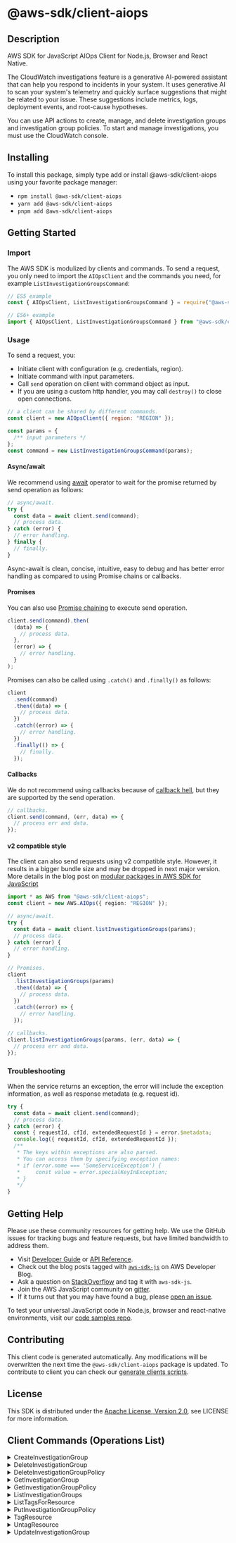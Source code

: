 <!-- generated file, do not edit directly -->

# @aws-sdk/client-aiops

## Description

AWS SDK for JavaScript AIOps Client for Node.js, Browser and React Native.

<p>The CloudWatch investigations feature is a generative AI-powered assistant that can help you respond to incidents in your system. It uses generative AI to scan your system's telemetry and quickly surface suggestions that might be related to your issue. These suggestions include metrics, logs, deployment events, and root-cause hypotheses. </p> <p>You can use API actions to create, manage, and delete investigation groups and investigation group policies. To start and manage investigations, you must use the CloudWatch console.</p>

## Installing

To install this package, simply type add or install @aws-sdk/client-aiops
using your favorite package manager:

- `npm install @aws-sdk/client-aiops`
- `yarn add @aws-sdk/client-aiops`
- `pnpm add @aws-sdk/client-aiops`

## Getting Started

### Import

The AWS SDK is modulized by clients and commands.
To send a request, you only need to import the `AIOpsClient` and
the commands you need, for example `ListInvestigationGroupsCommand`:

```js
// ES5 example
const { AIOpsClient, ListInvestigationGroupsCommand } = require("@aws-sdk/client-aiops");
```

```ts
// ES6+ example
import { AIOpsClient, ListInvestigationGroupsCommand } from "@aws-sdk/client-aiops";
```

### Usage

To send a request, you:

- Initiate client with configuration (e.g. credentials, region).
- Initiate command with input parameters.
- Call `send` operation on client with command object as input.
- If you are using a custom http handler, you may call `destroy()` to close open connections.

```js
// a client can be shared by different commands.
const client = new AIOpsClient({ region: "REGION" });

const params = {
  /** input parameters */
};
const command = new ListInvestigationGroupsCommand(params);
```

#### Async/await

We recommend using [await](https://developer.mozilla.org/en-US/docs/Web/JavaScript/Reference/Operators/await)
operator to wait for the promise returned by send operation as follows:

```js
// async/await.
try {
  const data = await client.send(command);
  // process data.
} catch (error) {
  // error handling.
} finally {
  // finally.
}
```

Async-await is clean, concise, intuitive, easy to debug and has better error handling
as compared to using Promise chains or callbacks.

#### Promises

You can also use [Promise chaining](https://developer.mozilla.org/en-US/docs/Web/JavaScript/Guide/Using_promises#chaining)
to execute send operation.

```js
client.send(command).then(
  (data) => {
    // process data.
  },
  (error) => {
    // error handling.
  }
);
```

Promises can also be called using `.catch()` and `.finally()` as follows:

```js
client
  .send(command)
  .then((data) => {
    // process data.
  })
  .catch((error) => {
    // error handling.
  })
  .finally(() => {
    // finally.
  });
```

#### Callbacks

We do not recommend using callbacks because of [callback hell](http://callbackhell.com/),
but they are supported by the send operation.

```js
// callbacks.
client.send(command, (err, data) => {
  // process err and data.
});
```

#### v2 compatible style

The client can also send requests using v2 compatible style.
However, it results in a bigger bundle size and may be dropped in next major version. More details in the blog post
on [modular packages in AWS SDK for JavaScript](https://aws.amazon.com/blogs/developer/modular-packages-in-aws-sdk-for-javascript/)

```ts
import * as AWS from "@aws-sdk/client-aiops";
const client = new AWS.AIOps({ region: "REGION" });

// async/await.
try {
  const data = await client.listInvestigationGroups(params);
  // process data.
} catch (error) {
  // error handling.
}

// Promises.
client
  .listInvestigationGroups(params)
  .then((data) => {
    // process data.
  })
  .catch((error) => {
    // error handling.
  });

// callbacks.
client.listInvestigationGroups(params, (err, data) => {
  // process err and data.
});
```

### Troubleshooting

When the service returns an exception, the error will include the exception information,
as well as response metadata (e.g. request id).

```js
try {
  const data = await client.send(command);
  // process data.
} catch (error) {
  const { requestId, cfId, extendedRequestId } = error.$metadata;
  console.log({ requestId, cfId, extendedRequestId });
  /**
   * The keys within exceptions are also parsed.
   * You can access them by specifying exception names:
   * if (error.name === 'SomeServiceException') {
   *     const value = error.specialKeyInException;
   * }
   */
}
```

## Getting Help

Please use these community resources for getting help.
We use the GitHub issues for tracking bugs and feature requests, but have limited bandwidth to address them.

- Visit [Developer Guide](https://docs.aws.amazon.com/sdk-for-javascript/v3/developer-guide/welcome.html)
  or [API Reference](https://docs.aws.amazon.com/AWSJavaScriptSDK/v3/latest/index.html).
- Check out the blog posts tagged with [`aws-sdk-js`](https://aws.amazon.com/blogs/developer/tag/aws-sdk-js/)
  on AWS Developer Blog.
- Ask a question on [StackOverflow](https://stackoverflow.com/questions/tagged/aws-sdk-js) and tag it with `aws-sdk-js`.
- Join the AWS JavaScript community on [gitter](https://gitter.im/aws/aws-sdk-js-v3).
- If it turns out that you may have found a bug, please [open an issue](https://github.com/aws/aws-sdk-js-v3/issues/new/choose).

To test your universal JavaScript code in Node.js, browser and react-native environments,
visit our [code samples repo](https://github.com/aws-samples/aws-sdk-js-tests).

## Contributing

This client code is generated automatically. Any modifications will be overwritten the next time the `@aws-sdk/client-aiops` package is updated.
To contribute to client you can check our [generate clients scripts](https://github.com/aws/aws-sdk-js-v3/tree/main/scripts/generate-clients).

## License

This SDK is distributed under the
[Apache License, Version 2.0](http://www.apache.org/licenses/LICENSE-2.0),
see LICENSE for more information.

## Client Commands (Operations List)

<details>
<summary>
CreateInvestigationGroup
</summary>

[Command API Reference](https://docs.aws.amazon.com/AWSJavaScriptSDK/v3/latest/client/aiops/command/CreateInvestigationGroupCommand/) / [Input](https://docs.aws.amazon.com/AWSJavaScriptSDK/v3/latest/Package/-aws-sdk-client-aiops/Interface/CreateInvestigationGroupCommandInput/) / [Output](https://docs.aws.amazon.com/AWSJavaScriptSDK/v3/latest/Package/-aws-sdk-client-aiops/Interface/CreateInvestigationGroupCommandOutput/)

</details>
<details>
<summary>
DeleteInvestigationGroup
</summary>

[Command API Reference](https://docs.aws.amazon.com/AWSJavaScriptSDK/v3/latest/client/aiops/command/DeleteInvestigationGroupCommand/) / [Input](https://docs.aws.amazon.com/AWSJavaScriptSDK/v3/latest/Package/-aws-sdk-client-aiops/Interface/DeleteInvestigationGroupCommandInput/) / [Output](https://docs.aws.amazon.com/AWSJavaScriptSDK/v3/latest/Package/-aws-sdk-client-aiops/Interface/DeleteInvestigationGroupCommandOutput/)

</details>
<details>
<summary>
DeleteInvestigationGroupPolicy
</summary>

[Command API Reference](https://docs.aws.amazon.com/AWSJavaScriptSDK/v3/latest/client/aiops/command/DeleteInvestigationGroupPolicyCommand/) / [Input](https://docs.aws.amazon.com/AWSJavaScriptSDK/v3/latest/Package/-aws-sdk-client-aiops/Interface/DeleteInvestigationGroupPolicyCommandInput/) / [Output](https://docs.aws.amazon.com/AWSJavaScriptSDK/v3/latest/Package/-aws-sdk-client-aiops/Interface/DeleteInvestigationGroupPolicyCommandOutput/)

</details>
<details>
<summary>
GetInvestigationGroup
</summary>

[Command API Reference](https://docs.aws.amazon.com/AWSJavaScriptSDK/v3/latest/client/aiops/command/GetInvestigationGroupCommand/) / [Input](https://docs.aws.amazon.com/AWSJavaScriptSDK/v3/latest/Package/-aws-sdk-client-aiops/Interface/GetInvestigationGroupCommandInput/) / [Output](https://docs.aws.amazon.com/AWSJavaScriptSDK/v3/latest/Package/-aws-sdk-client-aiops/Interface/GetInvestigationGroupCommandOutput/)

</details>
<details>
<summary>
GetInvestigationGroupPolicy
</summary>

[Command API Reference](https://docs.aws.amazon.com/AWSJavaScriptSDK/v3/latest/client/aiops/command/GetInvestigationGroupPolicyCommand/) / [Input](https://docs.aws.amazon.com/AWSJavaScriptSDK/v3/latest/Package/-aws-sdk-client-aiops/Interface/GetInvestigationGroupPolicyCommandInput/) / [Output](https://docs.aws.amazon.com/AWSJavaScriptSDK/v3/latest/Package/-aws-sdk-client-aiops/Interface/GetInvestigationGroupPolicyCommandOutput/)

</details>
<details>
<summary>
ListInvestigationGroups
</summary>

[Command API Reference](https://docs.aws.amazon.com/AWSJavaScriptSDK/v3/latest/client/aiops/command/ListInvestigationGroupsCommand/) / [Input](https://docs.aws.amazon.com/AWSJavaScriptSDK/v3/latest/Package/-aws-sdk-client-aiops/Interface/ListInvestigationGroupsCommandInput/) / [Output](https://docs.aws.amazon.com/AWSJavaScriptSDK/v3/latest/Package/-aws-sdk-client-aiops/Interface/ListInvestigationGroupsCommandOutput/)

</details>
<details>
<summary>
ListTagsForResource
</summary>

[Command API Reference](https://docs.aws.amazon.com/AWSJavaScriptSDK/v3/latest/client/aiops/command/ListTagsForResourceCommand/) / [Input](https://docs.aws.amazon.com/AWSJavaScriptSDK/v3/latest/Package/-aws-sdk-client-aiops/Interface/ListTagsForResourceCommandInput/) / [Output](https://docs.aws.amazon.com/AWSJavaScriptSDK/v3/latest/Package/-aws-sdk-client-aiops/Interface/ListTagsForResourceCommandOutput/)

</details>
<details>
<summary>
PutInvestigationGroupPolicy
</summary>

[Command API Reference](https://docs.aws.amazon.com/AWSJavaScriptSDK/v3/latest/client/aiops/command/PutInvestigationGroupPolicyCommand/) / [Input](https://docs.aws.amazon.com/AWSJavaScriptSDK/v3/latest/Package/-aws-sdk-client-aiops/Interface/PutInvestigationGroupPolicyCommandInput/) / [Output](https://docs.aws.amazon.com/AWSJavaScriptSDK/v3/latest/Package/-aws-sdk-client-aiops/Interface/PutInvestigationGroupPolicyCommandOutput/)

</details>
<details>
<summary>
TagResource
</summary>

[Command API Reference](https://docs.aws.amazon.com/AWSJavaScriptSDK/v3/latest/client/aiops/command/TagResourceCommand/) / [Input](https://docs.aws.amazon.com/AWSJavaScriptSDK/v3/latest/Package/-aws-sdk-client-aiops/Interface/TagResourceCommandInput/) / [Output](https://docs.aws.amazon.com/AWSJavaScriptSDK/v3/latest/Package/-aws-sdk-client-aiops/Interface/TagResourceCommandOutput/)

</details>
<details>
<summary>
UntagResource
</summary>

[Command API Reference](https://docs.aws.amazon.com/AWSJavaScriptSDK/v3/latest/client/aiops/command/UntagResourceCommand/) / [Input](https://docs.aws.amazon.com/AWSJavaScriptSDK/v3/latest/Package/-aws-sdk-client-aiops/Interface/UntagResourceCommandInput/) / [Output](https://docs.aws.amazon.com/AWSJavaScriptSDK/v3/latest/Package/-aws-sdk-client-aiops/Interface/UntagResourceCommandOutput/)

</details>
<details>
<summary>
UpdateInvestigationGroup
</summary>

[Command API Reference](https://docs.aws.amazon.com/AWSJavaScriptSDK/v3/latest/client/aiops/command/UpdateInvestigationGroupCommand/) / [Input](https://docs.aws.amazon.com/AWSJavaScriptSDK/v3/latest/Package/-aws-sdk-client-aiops/Interface/UpdateInvestigationGroupCommandInput/) / [Output](https://docs.aws.amazon.com/AWSJavaScriptSDK/v3/latest/Package/-aws-sdk-client-aiops/Interface/UpdateInvestigationGroupCommandOutput/)

</details>
